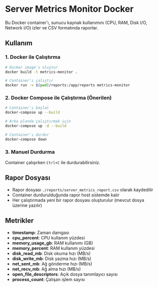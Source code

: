 # Server Metrics Monitor Docker

Bu Docker container'ı, sunucu kaynak kullanımını (CPU, RAM, Disk I/O, Network I/O) izler ve CSV formatında raporlar.

## Kullanım

### 1. Docker ile Çalıştırma

```bash
# Docker image'ı oluştur
docker build -t metrics-monitor .

# Container'ı çalıştır
docker run -v $(pwd)/reports:/app/reports metrics-monitor
```

### 2. Docker Compose ile Çalıştırma (Önerilen)

```bash
# Container'ı başlat
docker-compose up --build

# Arka planda çalıştırmak için
docker-compose up -d --build

# Container'ı durdur
docker-compose down
```

### 3. Manuel Durdurma

Container çalışırken `Ctrl+C` ile durdurabilirsiniz.

## Rapor Dosyası

- Rapor dosyası `./reports/server_metrics_report.csv` olarak kaydedilir
- Container durdurulduğunda rapor host sistemde kalır
- Her çalıştırmada yeni bir rapor dosyası oluşturulur (mevcut dosya üzerine yazılır)

## Metrikler

- **timestamp**: Zaman damgası
- **cpu_percent**: CPU kullanım yüzdesi
- **memory_usage_gb**: RAM kullanımı (GB)
- **memory_percent**: RAM kullanım yüzdesi
- **disk_read_mb**: Disk okuma hızı (MB/s)
- **disk_write_mb**: Disk yazma hızı (MB/s)
- **net_sent_mb**: Ağ gönderme hızı (MB/s)
- **net_recv_mb**: Ağ alma hızı (MB/s)
- **open_file_descriptors**: Açık dosya tanımlayıcı sayısı
- **process_count**: Çalışan işlem sayısı